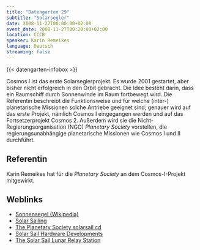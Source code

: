 ```yaml
---
title: "Datengarten 29"
subtitle: "Solarsegler"
date: 2008-11-27T00:00:00+02:00
event_date: 2008-11-27T00:20:00+02:00
location: CCCB
speaker: Karin Remeikes
language: Deutsch
streaming: false
---
```

{{< datengarten-infobox >}}

Cosmos I ist das erste Solarseglerprojekt. Es wurde 2001 gestartet, aber
bisher nicht erfolgreich in den Orbit gebracht. Die Idee besteht darin,
dass ein Raumschiff durch Sonnenwinde im Raum fortbewegt wird. Die
Referentin beschreibt die Funktionsweise und für welche (inter-)
planetarische Missionen solche Antriebe geeignet sind; genauer wird auf
das erste Projekt, nämlich Cosmos I eingegangen werden und auf das
Fortsetzerprojekt Cosmos 2. Außerdem wird sie die
Nicht-Regierungsorganisation (NGO) *Planetary Society* vorstellen, die
regierungsunabhängige planetarische Missionen wie Cosmos I und II
durchführt.

Referentin
----------

Karin Remeikes hat für die *Planetary Society* an dem Cosmos-I-Projekt
mitgewirkt.

Weblinks
--------

-   [Sonnensegel (Wikipedia)](http://de.wikipedia.org/wiki/Sonnensegel)
-   [Solar Sailing](http://www.planetary.org/programs/projects/solar_sailing/)
-   [The Planetary Society solarsail cd](http://www.planetary.org/solarsailcd/)
-   [Solar Sail Hardware Developments](http://www.dlr.de/fa/Portaldata/17/Resources/dokumente/publikationen/2002/06_herbeck.pdf)
-   [The Solar Sail Lunar Relay Station](http://www.iafastro.org/download/congress/IAC-08/DVD/full/IAC-08/C1/3/manuscripts/IAC-08.C1.3.14.pdf)

